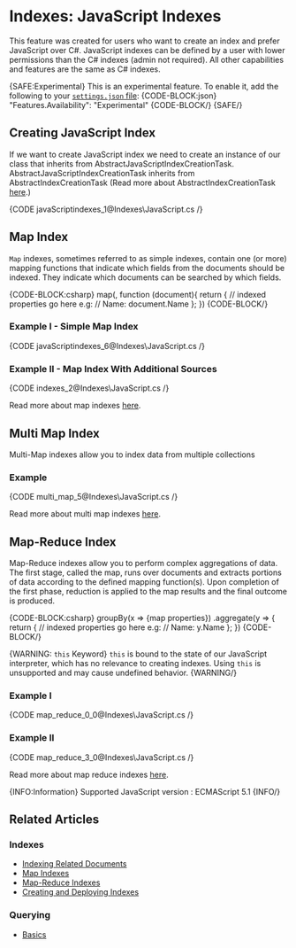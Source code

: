 # Indexes: JavaScript Indexes

This feature was created for users who want to create an index and prefer JavaScript over C#. 
JavaScript indexes can be defined by a user with lower permissions than the C# indexes (admin not required). 
All other capabilities and features are the same as C# indexes.  

{SAFE:Experimental}
This is an experimental feature. 
To enable it, add the following to your [`settings.json` file](../server/configuration/configuration-options#settings.json):
{CODE-BLOCK:json}
"Features.Availability": "Experimental"
{CODE-BLOCK/}
{SAFE/}

## Creating  JavaScript Index

If we want to create JavaScript index we need to create an instance of our class that inherits 
from AbstractJavaScriptIndexCreationTask.   
AbstractJavaScriptIndexCreationTask inherits from AbstractIndexCreationTask 
(Read more about AbstractIndexCreationTask [here](../indexes/creating-and-deploying#Using-AbstractIndexCreationTask).)

{CODE javaScriptindexes_1@Indexes\JavaScript.cs /}

## Map Index

`Map` indexes, sometimes referred to as simple indexes, contain one (or more) mapping functions that indicate which fields from the documents should be indexed. 
They indicate which documents can be searched by which fields.

{CODE-BLOCK:csharp}
   map(<collection-name>, function (document){
        return {
            // indexed properties go here e.g:
            // Name: document.Name
        };
    })
{CODE-BLOCK/}

### Example I - Simple Map Index

{CODE javaScriptindexes_6@Indexes\JavaScript.cs /}

### Example II - Map Index With Additional Sources

{CODE indexes_2@Indexes\JavaScript.cs /}

Read more about map indexes [here](../indexes/map-indexes).

## Multi Map Index

Multi-Map indexes allow you to index data from multiple collections

### Example

{CODE multi_map_5@Indexes\JavaScript.cs /}

Read more about multi map indexes [here](../indexes/map-reduce-indexes).

## Map-Reduce Index
Map-Reduce indexes allow you to perform complex aggregations of data.
The first stage, called the map, runs over documents and extracts portions of data according to the defined mapping function(s).
Upon completion of the first phase, reduction is applied to the map results and the final outcome is produced.

{CODE-BLOCK:csharp}
   groupBy(x => {map properties})
        .aggregate(y => {
            return {
                // indexed properties go here e.g:
                // Name: y.Name
            };
        })
{CODE-BLOCK/}

{WARNING: `this` Keyword}
`this` is bound to the state of our JavaScript interpreter, which has no relevance to creating indexes. Using `this` is unsupported and may cause undefined behavior. 
{WARNING/}

### Example I

{CODE map_reduce_0_0@Indexes\JavaScript.cs /}

### Example II

{CODE map_reduce_3_0@Indexes\JavaScript.cs /}

Read more about map reduce indexes [here](../indexes/multi-map-indexes).

{INFO:Information}
Supported JavaScript version : ECMAScript 5.1
{INFO/}

## Related Articles

### Indexes

- [Indexing Related Documents](../indexes/indexing-related-documents)
- [Map Indexes](../indexes/map-indexes)
- [Map-Reduce Indexes](../indexes/map-reduce-indexes)
- [Creating and Deploying Indexes](../indexes/creating-and-deploying)

### Querying
- [Basics](../indexes/querying/basics)
